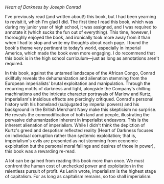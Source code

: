 *Heart of Darkness by Joseph Conrad*

I've previously read (and written about!) this book, but I had been yearning to revisit it, which I'm glad I did. The first time I read this book, which was during my junior year of high school, it was assigned, and I was required to annotate it (which sucks the fun out of everything). This time, however, I thoroughly enjoyed the book, and ironically took more away from it than when I had to stop and write my thoughts about each page. I found the book's theme very pertinent to today's world, especially in imperial America, which made the book even more engaging. I do recommend that this book is in the high school curriculum—just as long as annotations aren't required.

In this book, against the untamed landscape of the African Congo, Conrad skillfully reveals the dehumanization and alienation stemming from the European imperialists' brutal exploitation and manipulation. Through the recurring motifs of darkness and light, alongside the Company's chilling machinations and the intricate character portrayals of Marlow and Kurtz, imperialism's insidious effects are piercingly critiqued. Conrad's personal history with his homeland (subjugated by imperial powers) and his background in the British Merchant Navy make this skepticism no surprise. He reveals the commodification of both land and people, illustrating the pervasive dehumanization inherent in imperialist endeavors. This is the inherent alienation of imperialism. While I didn't think the depiction of Kurtz's greed and despotism reflected reality (Heart of Darkness focuses on individual corruption rather than systemic exploitation; that is, imperialism's evils are presented as not stemming from economic exploitation but the personal moral failings and desires of those in power), this book was a rewarding re-read. 

A lot can be gained from reading this book more than once. We must confront the human cost of unchecked power and exploitation in the relentless pursuit of profit. As Lenin wrote, imperialism is the highest stage of capitalism. For as long as capitalism remains, so too shall imperialism.
